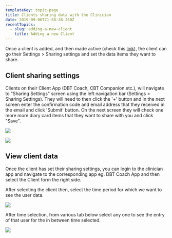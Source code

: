```yaml
---
templateKey: topic-page
title: Clients sharing data with the Clinician
date: 2019-09-06T21:58:38.260Z
recentTopics:
  - slug: adding-a-new-client
    title: Adding a new Client
---
```

Once a client is added, and then made active (check this [link](https://help.swasth.co/topics/adding-a-new-client)), the client can go their Settings > Sharing settings and set the data items they want to share.

## Client sharing settings

 Clients on their Client App (DBT Coach, CBT Companion etc.),  will navigate to "Sharing Settings" screen using the left navigation bar (Settings > Sharing Settings). They will need to then click the '+' button and in the next screen enter the confirmation code and email address that they received in the email and click 'Submit' button. On the next screen they will check one more more diary card items that they want to share with you and click "Save".

![](/img/new-project.png)

![](/img/new-project-1-.png)

## View client data

Once the client has set their sharing settings, you can login to the clinician app and navigate to the corresponding app eg. DBT Coach App and then select the Client form the right side.

After selecting the client then, select the time period for which we want to see the user data.

![](/img/time_selection.png)

After time selection, from various tab below select any one to see the entry of that user for the in between time selected.

![](/img/data.png)
